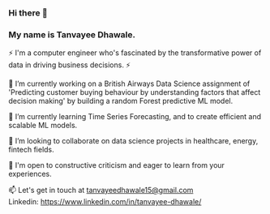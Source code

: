 ### Hi there 👋
### My name is Tanvayee Dhawale. 
  ⚡ I'm a computer engineer who's fascinated by the transformative power of data in driving business decisions. ⚡
  
  🔭 I’m currently working on a British Airways Data Science assignment of 'Predicting customer buying behaviour by understanding factors that affect decision making'    by building a random Forest predictive ML model.
  
  🌱 I’m currently learning Time Series Forecasting, and to create efficient and scalable ML models.  
  
  👯 I’m looking to collaborate on data science projects in healthcare, energy, fintech fields. 
  
  💬 I'm open to constructive criticism and eager to learn from your experiences.  
  
  📫 Let's get in touch at tanvayeedhawale15@gmail.com  
      Linkedin: https://www.linkedin.com/in/tanvayee-dhawale/
<!--
**TanvayeeDhawale/TanvayeeDhawale** is a ✨ _special_ ✨ repository because its `README.md` (this file) appears on your GitHub profile.

Here are some ideas to get you started:

- 🔭 I’m currently working on ...
- 🌱 I’m currently learning ...
- 👯 I’m looking to collaborate on ...
- 🤔 I’m looking for help with ...
- 💬 Ask me about ...
- 📫 How to reach me: ...
- 😄 Pronouns: ...
- ⚡ Fun fact: ...
-->

